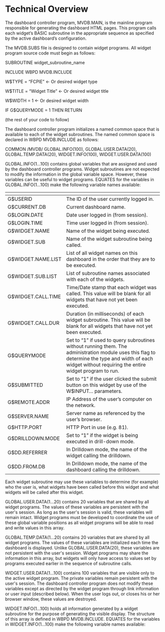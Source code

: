 # Technical Overview

<PageHeader />

The dashboard controller program, MVDB.MAIN, is the mainline program responsible for generating the dashboard HTML pages. This program calls each widget’s BASIC subroutine in the appropriate sequence as specified by the active dashboard’s configuration.

The MVDB.SUBS file is designed to contain widget programs. All widget program source code must begin as follows:

SUBROUTINE widget\_subroutine\_name

INCLUDE WBPD MVDB.INCLUDE

W$TYPE = “FCPIE” &lt;- Or desired widget type

W$TITLE = “Widget Title” &lt;- Or desired widget title

W$WIDTH = 1 &lt;- Or desired widget width

IF G$QUERYMODE = 1 THEN RETURN

(the rest of your code to follow)

The dashboard controller program initializes a named common space that is available to each of the widget subroutines. The named common space is declared in WBPD MVDB.INCLUDE as follows:

COMMON /MVDB/ GLOBAL.INFO(100), GLOBAL.USER.DATA(20), GLOBAL.TEMP.DATA(20), WIDGET.INFO(100), WIDGET.USER.DATA(100)

GLOBAL.INFO(1…100) contains global variables that are assigned and used by the dashboard controller programs. Widget subroutines are not expected to modify the information in the global variable space. However, these variables can be useful to widget programs. EQUATES for the variables in GLOBAL.INFO(1…100) make the following variable names available:


| <!----> | <!----> |
| --- | --- |
| G$USERID<br> | The ID of the user currently logged in.<br> |
| G$CURRENT.DB<br> | Current dashboard name.<br> |
| G$LOGIN.DATE<br> | Date user logged in (from session).<br> |
| G$LOGIN.TIME<br> | Time user logged in (from session).<br> |
| G$WIDGET.NAME<br> | Name of the widget being executed.<br> |
| G$WIDGET.SUB<br> | Name of the widget subroutine being called.<br> |
| G$WIDGET.NAME.LIST<br> | List of all widget names on this dashboard in the order that they are to be executed.<br> |
| G$WIDGET.SUB.LIST<br> | List of subroutine names associated with each of the widgets.<br> |
| G$WIDGET.CALL.TIME<br> | Time/Date stamp that each widget was called. This value will be blank for all widgets that have not yet been executed.<br> |
| G$WIDGET.CALL.DUR<br> | Duration (in milliseconds) of each widget subroutine. This value will be blank for all widgets that have not yet been executed.<br> |
| G$QUERYMODE<br> | Set to “1” if used to query subroutines without running them. The administration module uses this flag to determine the type and width of each widget without requiring the entire widget program to run.<br> |
| G$SUBMITTED<br> | Set to “1” if the user clicked the submit button on this widget by use of the W$INPUT… parameters.<br> |
| G$REMOTE.ADDR<br> | IP Address of the user’s computer on the network.<br> |
| G$SERVER.NAME<br> | Server name as referenced by the user’s browser.<br> |
| G$HTTP.PORT<br> | HTTP Port in use (e.g. 81).<br> |
| G$DRILLDOWN.MODE<br> | Set to “1” if the widget is being executed in drill-down mode.<br> |
| G$DD.REFERRER<br> | In Drilldown mode, the name of the widget calling the drilldown.<br> |
| G$DD.FROM.DB<br> | In Drilldown mode, the name of the dashboard calling the drilldown.<br> |




Each widget subroutine may use these variables to determine (for example) who the user is, what widgets have been called before this widget and what widgets will be called after this widget.

GLOBAL.USER.DATA(1…20) contains 20 variables that are shared by all widget programs. The values of these variables are persistent with the user's session. As long as the user's session is valid, these variables will remain intact. Widget programs must be developed to coordinate the use of these global variable positions as all widget programs will be able to read and write values in this array.

GLOBAL.TEMP.DATA(1…20) contains 20 variables that are shared by all widget programs. The values of these variables are initialized each time the dashboard is displayed. Unlike GLOBAL.USER.DATA(20), these variables are not persistent with the user's session. Widget programs may share the information in this array, but widgets will only have access to values set by programs executed earlier in the sequence of subroutine calls.

WIDGET.USER.DATA(1…100) contains 100 variables that are visible only to the active widget program. The private variables remain persistent with the user's session. The dashboard controller program does not modify these variables except as directed by the widget program through link information or user input (described below). When the user logs out, or closes his or her browser window, these values are destroyed.

WIDGET.INFO(1…100) holds all information generated by a widget subroutine for the purpose of generating the visible display. The structure of this array is defined in WBPD MVDB.INCLUDE. EQUATES for the variables in WIDGET.INFO(1…100) make the following variable names available:
